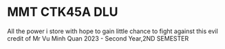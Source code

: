 # MMT CTK45A DLU 
 All the power i store with hope to gain little chance to fight against this evil credit of Mr Vu Minh Quan
2023 - Second Year,2ND SEMESTER
